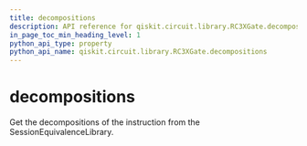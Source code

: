 ```yaml
---
title: decompositions
description: API reference for qiskit.circuit.library.RC3XGate.decompositions
in_page_toc_min_heading_level: 1
python_api_type: property
python_api_name: qiskit.circuit.library.RC3XGate.decompositions
---
```


# decompositions

Get the decompositions of the instruction from the SessionEquivalenceLibrary.

